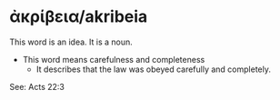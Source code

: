 # ἀκρίβεια/akribeia  

This word is an idea. It is a noun.
 
* This word means carefulness and completeness
    * It describes that the law was obeyed carefully and completely. 


See: Acts 22:3
